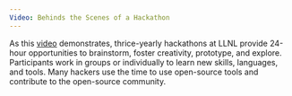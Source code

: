 ```yaml
---
Video: Behinds the Scenes of a Hackathon
---
```


As this [video](https://youtu.be/Oo207nA5mbo) demonstrates, thrice-yearly hackathons at LLNL provide 24-hour opportunities to brainstorm, foster creativity, prototype, and explore. Participants work in groups or individually to learn new skills, languages, and tools. Many hackers use the time to use open-source tools and contribute to the open-source community.
